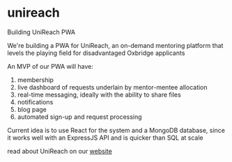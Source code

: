 # unireach
Building UniReach PWA

We're building a PWA for UniReach, an on-demand mentoring platform that levels the playing field for disadvantaged Oxbridge applicants

An MVP of our PWA will have:
1. membership
2. live dashboard of requests underlain by mentor-mentee allocation
3. real-time messaging, ideally with the ability to share files
4. notifications
5. blog page
6. automated sign-up and request processing

Current idea is to use React for the system and a MongoDB database, since it works well with an ExpressJS API and is quicker than SQL at scale

read about UniReach on our <a href="https://www.unireach.co.uk">website</a>
